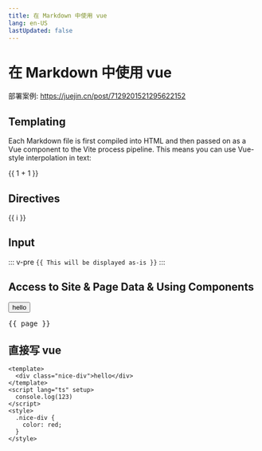 ```yaml
---
title: 在 Markdown 中使用 vue
lang: en-US
lastUpdated: false
---
```


# 在 Markdown 中使用 vue

部署案例: https://juejin.cn/post/7129201521295622152

## Templating

Each Markdown file is first compiled into HTML and then passed on as a Vue component to the Vite process pipeline. This means you can use Vue-style interpolation in text:

<div>{{ 1 + 1 }}</div>

## Directives

<div v-for="i in 3">{{ i }}</div>

## Input

::: v-pre
`{{ This will be displayed as-is }}`
:::

## Access to Site & Page Data & Using Components

<script setup>
import { useData } from 'vitepress'
import Button from '../../../pvue/src/button/index.vue'
const { page } = useData()
</script>

<Button>hello</Button>

<pre>{{ page }}</pre>

## 直接写 vue

```vue
<template>
  <div class="nice-div">hello</div>
</template>
<script lang="ts" setup>
  console.log(123)
</script>
<style>
  .nice-div {
    color: red;
  }
</style>
```

